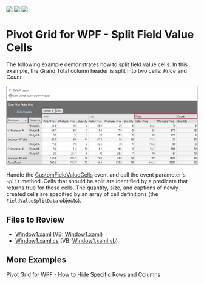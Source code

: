 <!-- default badges list -->
![](https://img.shields.io/endpoint?url=https://codecentral.devexpress.com/api/v1/VersionRange/128579003/21.1.5%2B)
[![](https://img.shields.io/badge/Open_in_DevExpress_Support_Center-FF7200?style=flat-square&logo=DevExpress&logoColor=white)](https://supportcenter.devexpress.com/ticket/details/E2764)
[![](https://img.shields.io/badge/📖_How_to_use_DevExpress_Examples-e9f6fc?style=flat-square)](https://docs.devexpress.com/GeneralInformation/403183)
<!-- default badges end -->

# Pivot Grid for WPF - Split Field Value Cells

The following example demonstrates how to split field value cells. In this example, the Grand Total column header is split into two cells: _Price_ and _Count_.

![Pivot Grid](./images/PivotGrid.png)

Handle the [CustomFieldValueCells](https://docs.devexpress.com/WPF/DevExpress.Xpf.PivotGrid.PivotGridControl.CustomFieldValueCells?p=netframework) event and call the event parameter's `Split` method. Cells that should be split are identified by a predicate that returns true for those cells. The quantity, size, and captions of newly created cells are specified by an array of cell definitions (the `FieldValueSplitData` objects).

## Files to Review

* [Window1.xaml](./CS/Window1.xaml) (VB: [Window1.xaml](./VB/Window1.xaml))
* [Window1.xaml.cs](./CS/Window1.xaml.cs) (VB: [Window1.xaml.vb](./VB/Window1.xaml.vb))

## More Examples 

[Pivot Grid for WPF - How to Hide Specific Rows and Columns](https://github.com/DevExpress-Examples/wpf-pivot-grid-hide-specific-columns-and-row)
